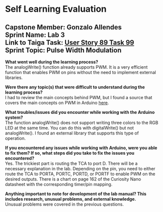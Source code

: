 # Self Learning Evaluation

**Capstone Member:**	Gonzalo Allendes  
**Sprint Name:**		Lab 3  
**Link to Taiga Task:**	[User Story 89 Task 99](https://tree.taiga.io/project/bookstrong-introduction-to-microcontroller/task/97)  
**Sprint Topic:**		Pulse Width Modulation
---

**What went well during the learning process?**  
The analogWrite() function already supports PWM. It is a very efficient function that enables PWM on pins without the need to 
implement external libraries. 

**Were there any topic(s) that were difficult to understand during the learning process?**   
 I had to review the main concepts behind PWM, but I found a source that covers the main concepts on PWM in Arduino [here](https://deepbluembedded.com/arduino-analogwrite/).

**What troubles/issues did you encounter while working with the Arduino system?**   
The function analogWrite() does not support writing three colors to the RGB LED at the same time.
You can do this with digitalWrite() but not analogWrite(). I found an external library that supports this type of operation.

**If you encountered any issues while working with Arduino, were you able to fix them? If so, what steps did you take to fix the issues you encountered?**    
Yes. The trickiest part is routing the TCA to port D. There will be a necessary explanation in the lab.
Depending on the pin, you need to either route the TCA to PORTA, PORTC, PORTD, or PORTF to enable PWM on the desired outputs.
There is a chart on page 162 of the Curiosity Nano datasheet with the corresponding timer/pin mapping.

**Anything important to note for development of the lab manual? This includes research, unusual problems, and external knowledge.**  
Unusual problems were covered in the previous questions.